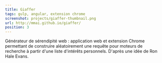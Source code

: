 ```yaml
---
title: Giaffer
tags: gulp, angular, extension chrome
screenshot: projects/giaffer-thumbnail.png
url: http://mmai.github.io/giaffer/
position: 3
---
```

Générateur de sérendipité web : application web et extension Chrome permettant de construire aléatoirement une requête pour moteurs de recherche à partir d'une liste d'intérêts personnels. D'après une idée de Ron Hale Evans.
